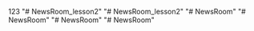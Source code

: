123
"# NewsRoom_lesson2" 
"# NewsRoom_lesson2" 
"# NewsRoom" 
"# NewsRoom" 
"# NewsRoom" 
"# NewsRoom" 
